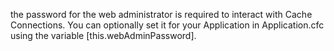 the password for the web administrator is required to interact with Cache Connections.
You can optionally set it for your Application in Application.cfc using the variable [this.webAdminPassword].
